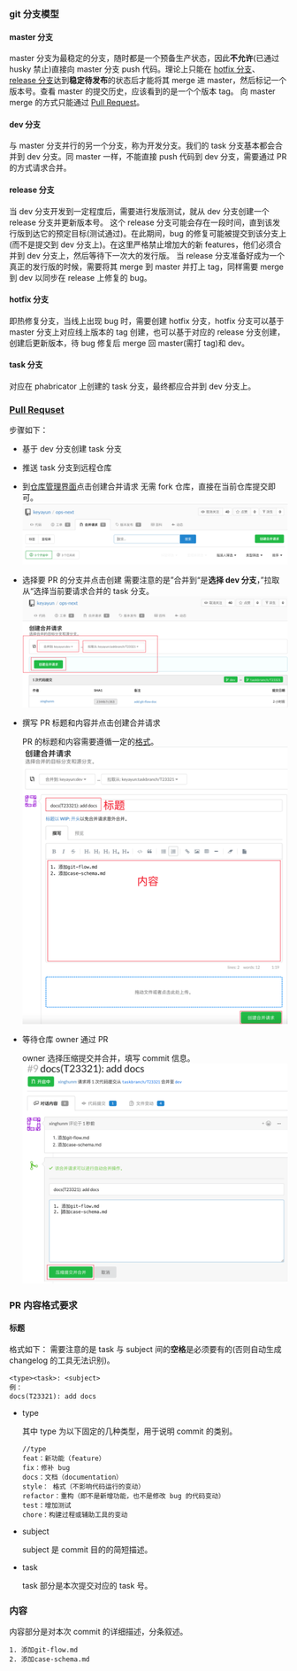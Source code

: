 ### git 分支模型

#### master 分支

master 分支为最稳定的分支，随时都是一个预备生产状态，因此**不允许**(已通过 husky 禁止)直接向 master 分支 push 代码。理论上只能在 [hotfix 分支](#hotfix-分支)、 [release 分支](#release-分支)达到**稳定待发布**的状态后才能将其 merge 进 master，然后标记一个版本号。查看 master 的提交历史，应该看到的是一个个版本 tag。
向 master merge 的方式只能通过 [Pull Request](#pull-requset)。

#### dev 分支

与 master 分支并行的另一个分支，称为开发分支。我们的 task 分支基本都会合并到 dev 分支。同 master 一样，不能直接 push 代码到 dev 分支，需要通过 PR 的方式请求合并。

#### release 分支

当 dev 分支开发到一定程度后，需要进行发版测试，就从 dev 分支创建一个 release 分支并更新版本号。
这个 release 分支可能会存在一段时间，直到该发行版到达它的预定目标(测试通过)。在此期间，bug 的修复可能被提交到该分支上(而不是提交到 dev 分支上)。在这里严格禁止增加大的新 features，他们必须合并到 dev 分支上，然后等待下一次大的发行版。
当 release 分支准备好成为一个真正的发行版的时候，需要将其 merge 到 master 并打上 tag，同样需要 merge 到 dev 以同步在 release 上修复的 bug。

#### hotfix 分支

即热修复分支，当线上出现 bug 时，需要创建 hotfix 分支，hotfix 分支可以基于 master 分支上对应线上版本的 tag 创建，也可以基于对应的 release 分支创建，创建后更新版本，待 bug 修复后 merge 回 master(需打 tag)和 dev。

#### task 分支

对应在 phabricator 上创建的 task 分支，最终都应合并到 dev 分支上。

### [Pull Requset](https://liwt31.github.io/2019/09/01/nopush/)

步骤如下：

- 基于 dev 分支创建 task 分支

- 推送 task 分支到远程仓库

- 到[仓库管理界面](https://git.keyayun.com/keyayun/ops-next/pulls)点击创建合并请求
  无需 fork 仓库，直接在当前仓库提交即可。
  ![](./imgs/create-pr.png)

- 选择要 PR 的分支并点击创建
  需要注意的是”合并到“是**选择 dev 分支**，”拉取从“选择当前要请求合并的 task 分支。
  ![](./imgs/select-branch.png)
- 撰写 PR 标题和内容并点击创建合并请求

  PR 的标题和内容需要遵循一定的[格式](<(#pull-requsethttpsliwt31githubio20190901nopush)>)。
  ![](./imgs/write-pr-content.png)

- 等待仓库 owner 通过 PR

  owner 选择压缩提交并合并，填写 commit 信息。
  ![](./imgs/submit-pr.png)

### PR 内容格式要求

#### 标题

格式如下：
需要注意的是 task 与 subject 间的**空格**是必须要有的(否则自动生成 changelog 的工具无法识别)。

```
<type><task>: <subject>
例：
docs(T23321): add docs
```

- type

  其中 type 为以下固定的几种类型，用于说明 commit 的类别。

  ```
  //type
  feat：新功能（feature）
  fix：修补 bug
  docs：文档（documentation）
  style： 格式（不影响代码运行的变动）
  refactor：重构（即不是新增功能，也不是修改 bug 的代码变动）
  test：增加测试
  chore：构建过程或辅助工具的变动
  ```

- subject

  subject 是 commit 目的的简短描述。

- task

  task 部分是本次提交对应的 task 号。

### 内容

内容部分是对本次 commit 的详细描述，分条叙述。

```
1. 添加git-flow.md
2. 添加case-schema.md
```
